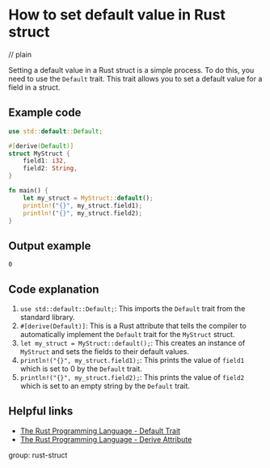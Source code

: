 # How to set default value in Rust struct
// plain

Setting a default value in a Rust struct is a simple process. To do this, you need to use the `Default` trait. This trait allows you to set a default value for a field in a struct.

## Example code

```rust
use std::default::Default;

#[derive(Default)]
struct MyStruct {
    field1: i32,
    field2: String,
}

fn main() {
    let my_struct = MyStruct::default();
    println!("{}", my_struct.field1);
    println!("{}", my_struct.field2);
}
```

## Output example

```
0

```

## Code explanation


1. `use std::default::Default;`: This imports the `Default` trait from the standard library.
2. `#[derive(Default)]`: This is a Rust attribute that tells the compiler to automatically implement the `Default` trait for the `MyStruct` struct.
3. `let my_struct = MyStruct::default();`: This creates an instance of `MyStruct` and sets the fields to their default values.
4. `println!("{}", my_struct.field1);`: This prints the value of `field1` which is set to 0 by the `Default` trait.
5. `println!("{}", my_struct.field2);`: This prints the value of `field2` which is set to an empty string by the `Default` trait.

## Helpful links

- [The Rust Programming Language - Default Trait](https://doc.rust-lang.org/std/default/trait.Default.html)
- [The Rust Programming Language - Derive Attribute](https://doc.rust-lang.org/reference/attributes/derive.html)

group: rust-struct